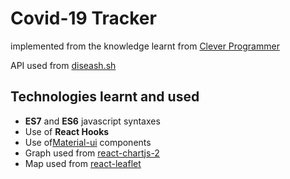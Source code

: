 # Covid-19 Tracker

implemented from the knowledge learnt from [Clever Programmer](https://www.youtube.com/channel/UCqrILQNl5Ed9Dz6CGMyvMTQ)

API used from [diseash.sh](https://disease.sh/docs/)

## Technologies learnt and used
* **ES7** and **ES6** javascript syntaxes
* Use of **React Hooks**
* Use of[Material-ui](https://material-ui.com/) components
* Graph used from [react-chartjs-2](https://www.npmjs.com/package/react-chartjs-2)
* Map used from [react-leaflet](https://react-leaflet.js.org/)
